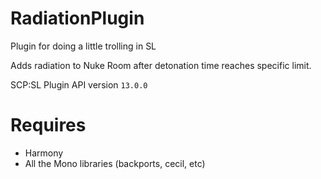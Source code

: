 # RadiationPlugin
Plugin for doing a little trolling in SL

Adds radiation to Nuke Room after detonation time reaches specific limit.

SCP:SL Plugin API version `13.0.0`

# Requires
* Harmony
* All the Mono libraries (backports, cecil, etc)
